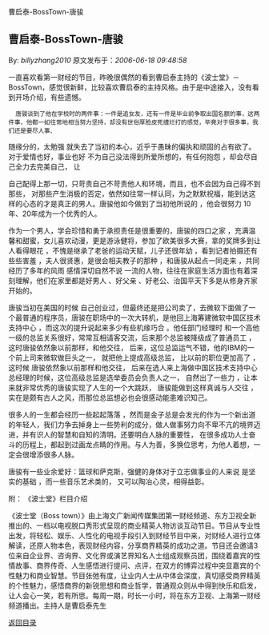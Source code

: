 曹启泰-BossTown-唐骏
## 曹启泰-BossTown-唐骏

By: *billyzhang2010* 原文发布于：*2006-06-18 09:48:58*

   
一直喜欢看第一财经的节目，昨晚很偶然的看到曹启泰主持的《波士堂》－
BossTown，感觉很新鲜，比较喜欢曹启泰的主持风格。由于是中途接入，没有看到开场介绍，有些遗憾。

 

      唐骏谈到了他在学校时的两件事：一件是追女友，还有一件是毕业前争取出国名额的事，这两件事，他都一如往常地相当努力坚持，却没有世俗厚脸皮死缠烂打的感觉，毕竟对于很多事，我们还是要尽人事、
随缘分的，太勉强 就失去了当初的本心，近乎于愚昧的偏执和顽固的占有欲了。对于爱情也好，事业也好 不为自己没法得到所爱所想的，有任何抱怨
，却会尽自己全力去完美自己， 让

自己配得上那一切，只苛责自己不苛责他人和环境，而且，也不会因为自己得不到那些，
对那些产生消极的否定，依然如往常一样认同，为之默默祝福，能到达这样的心态的才是真正的男人。唐骏他如今做到了当初他所说的 ，他会很努力
10年、20年成为一个优秀的人。

 

   
作为一个男人，学会珍惜和勇于承担责任是很重要的，唐骏的四口之家
，充满温馨和甜蜜，女儿喜欢动漫，更是游泳健将，参加了欧美很多大赛，拿的奖牌多到让人看得眼花 ，不愧是继承了老爸的运动天赋，儿子还很年幼
，看到记者拍摄还有些些害羞 ，夫人很贤惠，是很会相夫教子的那种 ，和唐骏从起点一同走来 ，共同经历了多年的风雨 感情深切自然不说
一流的人物，往往在家庭生活方面也有着深刻理解，他们在家里都是好男人 、好父亲
、好老公、治国平天下多是从修身齐家开始的。

 

    
唐骏当初在美国的时候
自己创业过，但最终还是把公司卖了，去微软下面做了一个最普通的程序员，唐骏在职场中的一次大转机，是他回上海筹建微软中国区技术支持中心
，而这次的提升说起来多少有些机缘巧合 。他任部门经理时 和一个高他一级的总监关系很好，常常互相请客交流，后来那个总监被降级成了普通员工
，这时唐骏依然象以前那样，和他交往， 后来，这位总监运气不错，他的IBM的一个前上司来微软做巨头之一， 就把他上提成高级总监，
比以前的职位更加高了 ，这时候 唐骏依然象以前那样和他交往，
后来在选人来上海做中国区技术支持中心总经理的时候，这位高级总监是选举委员会负责人之一， 自然出了一些力
，让本来就非常优秀的唐骏实现了人生的一个大跳跃， 唐骏能做到这样真诚与人交往
，实在是颇有古人之风，而那位总监想必也会很感动能患难识知己。

 

    
很多人的一生都会经历一些起起落落
，然而是金子总是会发光的作为一个新出道的年轻人，我们力争去掉身上一些势利的成分，做人做事努力向不卑不亢的境界迈进，并有识人的智慧和自知的清明。还要明白人脉的重要性，
在很多成功人士奋斗的历程上，都起到过画龙点睛的作用。与人为善，多换位思考，为他人着想，一定会很增添很多人脉。

 

   
唐骏有一些业余爱好：篮球和萨克斯，强健的身体对于立志做事业的人来说 是坚实的基础 ，而一些音乐艺术类的，
又可以陶冶心灵，相得益彰。

 

附： 《波士堂》栏目介绍

 
  
《波士堂（Boss 
town）》由上海文广新闻传媒集团第一财经频道、东方卫视全新推出的、一档以电视脱口秀形式呈现的商业精英人物访谈互动节目。节目从专业性出发，将轻松、娱乐、人性化的电视手段引入到财经节目中来，对财经人进行立体解读，还原人物本色，表现财经内容，分享商界精英的成功之道。节目还会邀请3位来自企业界、咨询界、文化界或演艺界知名人士组成观察员团，围绕着嘉宾的性情故事、商界传奇、人生感悟进行提问、点评，在双方的博弈过程中突显嘉宾的个性魅力和商业智慧。节目张弛有度，让业内人士从中体会深度，真切感受商界精英的个性魅力，感悟商界的新锐思想和商业哲学，普通观众则从中得到快乐和启发，让人会心一笑，若有所思。每周一期，时长一小时，将在东方卫视、上海第一财经频道播出。主持人是曹启泰先生

[返回目录](index.html)

